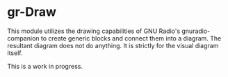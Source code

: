 # gr-Draw
This module utilizes the drawing capabilities of GNU Radio's gnuradio-companion to create generic blocks and connect them into a diagram. The resultant diagram does not do anything. It is strictly for the visual diagram itself.

This is a work in progress.


